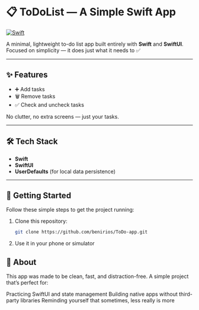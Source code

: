 # 📋 ToDoList — A Simple Swift App

[![Swift](https://img.shields.io/badge/Swift-5.9-orange.svg)](https://swift.org)

A minimal, lightweight to-do list app built entirely with **Swift** and **SwiftUI**. Focused on simplicity — it does just what it needs to ✅

---

## ✨ Features

- ➕ Add tasks  
- 🗑️ Remove tasks  
- ✅ Check and uncheck tasks  

No clutter, no extra screens — just your tasks.

---

## 🛠️ Tech Stack

- **Swift**
- **SwiftUI**
- **UserDefaults** (for local data persistence)

---

## 🚀 Getting Started

Follow these simple steps to get the project running:

1. Clone this repository:
   ```bash
   git clone https://github.com/benirios/ToDo-app.git
2. Use it in your phone or simulator
   
## 🎯 About

This app was made to be clean, fast, and distraction-free.
A simple project that’s perfect for:

Practicing SwiftUI and state management
Building native apps without third-party libraries
Reminding yourself that sometimes, less really is more
